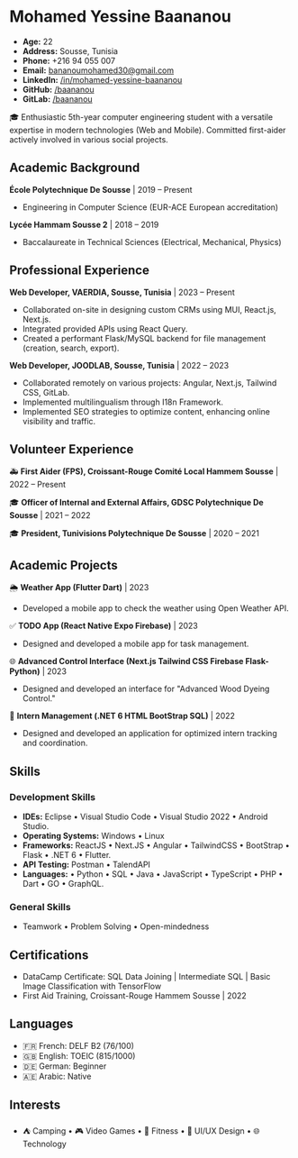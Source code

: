 # Mohamed Yessine Baananou

- **Age:** 22
- **Address:** Sousse, Tunisia
- **Phone:** +216 94 055 007
- **Email:** <bananoumohamed30@gmail.com>
- **LinkedIn:** [/in/mohamed-yessine-baananou](https://www.linkedin.com/in/mohamed-yessine-baananou)
- **GitHub:** [/baananou](https://github.com/baananou)
- **GitLab:** [/baananou](https://gitlab.com/baananou)

🎓 Enthusiastic 5th-year computer engineering student with a versatile expertise in modern technologies (Web and Mobile). Committed first-aider actively involved in various social projects.

## Academic Background

**École Polytechnique De Sousse** | 2019 – Present

- Engineering in Computer Science (EUR-ACE European accreditation)

**Lycée Hammam Sousse 2** | 2018 – 2019

- Baccalaureate in Technical Sciences (Electrical, Mechanical, Physics)

## Professional Experience

**Web Developer, VAERDIA, Sousse, Tunisia** | 2023 – Present

- Collaborated on-site in designing custom CRMs using MUI, React.js, Next.js.
- Integrated provided APIs using React Query.
- Created a performant Flask/MySQL backend for file management (creation, search, export).

**Web Developer, JOODLAB, Sousse, Tunisia** | 2022 – 2023

- Collaborated remotely on various projects: Angular, Next.js, Tailwind CSS, GitLab.
- Implemented multilingualism through I18n Framework.
- Implemented SEO strategies to optimize content, enhancing online visibility and traffic.

## Volunteer Experience

🚑 **First Aider (FPS), Croissant-Rouge Comité Local Hammem Sousse** | 2022 – Present

🎓 **Officer of Internal and External Affairs, GDSC Polytechnique De Sousse** | 2021 – 2022

🎓 **President, Tunivisions Polytechnique De Sousse** | 2020 – 2021

## Academic Projects

🌦️ **Weather App (Flutter Dart)** | 2023

- Developed a mobile app to check the weather using Open Weather API.

✅ **TODO App (React Native Expo Firebase)** | 2023

- Designed and developed a mobile app for task management.

🌐 **Advanced Control Interface (Next.js Tailwind CSS Firebase Flask-Python)** | 2023

- Designed and developed an interface for "Advanced Wood Dyeing Control."

💼 **Intern Management (.NET 6 HTML BootStrap SQL)** | 2022

- Designed and developed an application for optimized intern tracking and coordination.

## Skills

### Development Skills

- **IDEs:** Eclipse • Visual Studio Code • Visual Studio 2022 • Android Studio.
- **Operating Systems:** Windows • Linux
- **Frameworks:** ReactJS • Next.JS • Angular • TailwindCSS • BootStrap • Flask • .NET 6 • Flutter.
- **API Testing:** Postman • TalendAPI
- **Languages:** • Python • SQL • Java • JavaScript • TypeScript • PHP • Dart • GO • GraphQL.

### General Skills

- Teamwork • Problem Solving • Open-mindedness

## Certifications

- DataCamp Certificate: SQL Data Joining | Intermediate SQL | Basic Image Classification with TensorFlow
- First Aid Training, Croissant-Rouge Hammem Sousse | 2022

## Languages

- 🇫🇷 French: DELF B2 (76/100)
- 🇬🇧 English: TOEIC (815/1000)
- 🇩🇪 German: Beginner
- 🇦🇪 Arabic: Native

## Interests

- ⛺ Camping • 🎮 Video Games • 💪 Fitness • 🎨 UI/UX Design • 🌐 Technology
